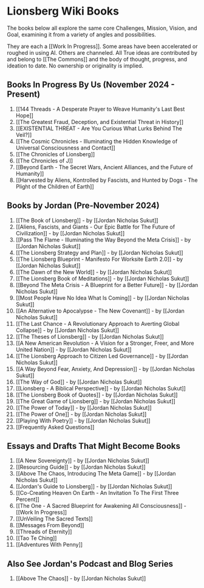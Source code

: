 # Lionsberg Wiki Books 

The books below all explore the same core Challenges, Mission, Vision, and Goal, examining it from a variety of angles and possibilities. 

They are each a [[Work In Progress]]. Some areas have been accelerated or roughed in using AI. Others are channeled. All True ideas are contributed by and belong to [[The Commons]] and the body of thought, progress, and ideation to date. No ownership or originality is implied. 

## Books In Progress By Us (November 2024 - Present)


1. [[144 Threads - A Desperate Prayer to Weave Humanity's Last Best Hope]]  
2. [[The Greatest Fraud, Deception, and Existential Threat in History]]  
3. [[EXISTENTIAL THREAT - Are You Curious What Lurks Behind The Veil?]]  
4. [[The Cosmic Chronicles - Illuminating the Hidden Knowledge of Universal Consciousness and Contact]]  
5. [[The Chronicles of Lionsberg]]  
6. [[The Chronicles of J]]  
7. [[Beyond Earth - The Secret Wars, Ancient Alliances, and the Future of Humanity]]    
8. [[Harvested by Aliens, Kontrolled by Fascists, and Hunted by Dogs - The Plight of the Children of Earth]]   


## Books by Jordan (Pre-November 2024)

1. [[The Book of Lionsberg]] -  by [[Jordan Nicholas Sukut]]  
2. [[Aliens, Fascists, and Giants  - Our Epic Battle for The Future of Civilization]] - by [[Jordan Nicholas Sukut]]  
3. [[Pass The Flame - Illuminating the Way Beyond the Meta Crisis]] - by [[Jordan Nicholas Sukut]]  
4. [[The Lionsberg Strategy and Plan]] - by [[Jordan Nicholas Sukut]]  
5. [[The Lionsberg Blueprint - Manifesto For Worksite Earth 2.0]] - by [[Jordan Nicholas Sukut]] 
6. [[The Dawn of the New World]] - by [[Jordan Nicholas Sukut]]  
7. [[The Lionsberg Book of Meditations]] - by [[Jordan Nicholas Sukut]]   
8. [[Beyond The Meta Crisis - A Blueprint for a Better Future]] - by [[Jordan Nicholas Sukut]]    
9. [[Most People Have No Idea What Is Coming]] - by [[Jordan Nicholas Sukut]]  
10. [[An Alternative to Apocalypse - The New Covenant]] - by [[Jordan Nicholas Sukut]]  
11. [[The Last Chance - A Revolutionary Approach to Averting Global Collapse]] - by [[Jordan Nicholas Sukut]]   
12. [[The Theses of Lionsberg]] - by [[Jordan Nicholas Sukut]]
13. [[A New American Revolution - A Vision for a Stronger, Freer, and More United Nation]] - by [[Jordan Nicholas Sukut]]   
14. [[The Lionsberg Approach to Citizen Led Governance]] - by [[Jordan Nicholas Sukut]]  
15. [[A Way Beyond Fear, Anxiety, And Depression]]  - by [[Jordan Nicholas Sukut]] 
16. [[The Way of God]] - by [[Jordan Nicholas Sukut]]  
17. [[Lionsberg - A Biblical Perspective]] - by [[Jordan Nicholas Sukut]]  
18. [[The Lionsberg Book of Quotes]] - by [[Jordan Nicholas Sukut]]  
19. [[The Great Game of Lionsberg]] - by [[Jordan Nicholas Sukut]]  
20. [[The Power of Today]] - by [[Jordan Nicholas Sukut]]  
21. [[The Power of One]] - by [[Jordan Nicholas Sukut]]  
22. [[Playing With Poetry]] - by [[Jordan Nicholas Sukut]]  
23. [[Frequently Asked Questions]] 


## Essays and Drafts That Might Become Books 

1. [[A New Sovereignty]] - by [[Jordan Nicholas Sukut]]  
2. [[Resourcing Guide]] - by [[Jordan Nicholas Sukut]]  
3. [[Above The Chaos, Introducing The Meta Game]] - by [[Jordan Nicholas Sukut]]  
4. [[Jordan's Guide to Lionsberg]] - by [[Jordan Nicholas Sukut]]  
5. [[Co-Creating Heaven On Earth - An Invitation To The First Three Percent]]  
6. [[The One - A Sacred Blueprint for Awakening All Consciousness]] - [[Work In Progress]]   
7. [[UnVeiling The Sacred Texts]]  
8. [[Messages From Beyond]]  
9. [[Threads of Eternity]]  
10. [[Tao Te Ching]]  
11. [[Adventures With Penny]]    
## Also See Jordan's Podcast and Blog Series 

1. [[Above The Chaos]] - by [[Jordan Nicholas Sukut]]  

